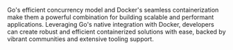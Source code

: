 Go's efficient concurrency model and Docker's seamless containerization make them a powerful combination for building scalable and performant applications.
Leveraging Go's native integration with Docker, developers can create robust and efficient containerized solutions with ease, backed by vibrant communities and extensive tooling support.
